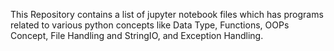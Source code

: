 
This Repository contains a list of jupyter notebook files which has programs related to various python concepts like Data Type, Functions, OOPs Concept, File Handling and StringIO, and Exception Handling. 
